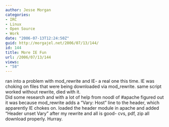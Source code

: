 ```yaml
---
author: Jesse Morgan
categories:
- IRC
- Linux
- Open Source
- Work
date: "2006-07-13T12:24:50Z"
guid: http://morgajel.net/2006/07/13/144/
id: 144
title: More IE Fun
url: /2006/07/13/144
views:
- "58"
---
```


ran into a problem with mod\_rewrite and IE- a real one this time. IE was choking on files that were being downloaded via mod\_rewrite. same script worked without rewrite, died with it.  
Did some research and with a lot of help from noodl of #apache figured out it was because mod\_rewrite adds a “Vary: Host” line to the header, which apparently IE chokes on. loaded the header module in apache and added “Header unset Vary” after my rewrite and all is good- cvs, pdf, zip all download properly. Hurray.
